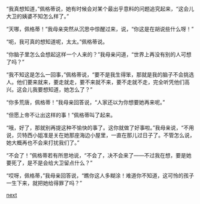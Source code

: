 
“我真想知道，”佩格蒂说，她有时候会对某个最出乎意料的问题追究起来，“这会儿大卫的姨婆不知怎么样了。”

“天哪，佩格蒂！”我母亲突然从沉思中惊醒过来，说，“你这是在胡说些什么呀！”

“呃，我可真的想知道呢，太太。”佩格蒂说。

“你脑子里怎么会想起这样一个人来的？”我母亲问道，“世界上再没有别的人可想了吗？”

“我不知这是怎么一回事，”佩格蒂说，“要不是我生得笨，那就是我的脑子不会挑选人。他们要来就来，要走就走，要不来就不来，要不走就不走，完全听凭他们高兴。这会儿我要想知道，她怎么了？”

“你多荒唐，佩格蒂！”我母亲回答说，“人家还以为你想要她再来呢。”

“但愿上帝不让出这样的事！”佩格蒂叫了起来。

“哦，好了，那就别再提这种不愉快的事了。这你就做了好事啦。”我母亲说，“不用说，贝特西小姐准是关在她那座海边小屋里，一直在那儿过日子了。不管怎么说，她大概再也不会来打扰我们了。”

“不会了！”佩格蒂若有所思地说，“不会了，决不会来了——不过我在想，要是她要死了，是不是会给大卫留点什么？”

“哎呀，佩格蒂，”我母亲回答说，“瞧你这人多糊涂！难道你不知道，这可怜的孩子一生下来，就把她给得罪了吗？”

[next](page113.md)